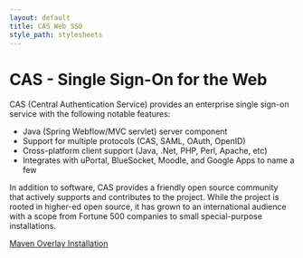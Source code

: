```yaml
---
layout: default
title: CAS Web SSO
style_path: stylesheets
---
```

# CAS - Single Sign-On for the Web

CAS (Central Authentication Service) provides an enterprise single sign-on service with the following notable features:

* Java (Spring Webflow/MVC servlet) server component
* Support for multiple protocols (CAS, SAML, OAuth, OpenID)
* Cross-platform client support (Java, .Net, PHP, Perl, Apache, etc)
* Integrates with uPortal, BlueSocket, Moodle, and Google Apps to name a few

In addition to software, CAS provides a friendly open source community that actively supports and contributes to the project. While the project is rooted in higher-ed open source, it has grown to an international audience with a scope from Fortune 500 companies to small special-purpose installations.

[Maven Overlay Installation](installation/Maven-Overlay-Installation.md)
